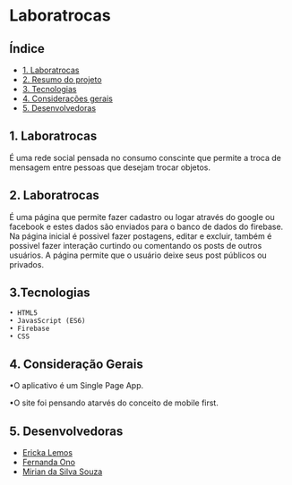 

# Laboratrocas

## Índice

* [1. Laboratrocas](#1-Laboratrocas)
* [2. Resumo do projeto](#2-resumo-do-projeto)
* [3. Tecnologias](#3-Tecnologias)
* [4. Considerações gerais](#4-considerações-gerais)
* [5. Desenvolvedoras](#4-desenvolvedoras)

## 1. Laboratrocas

É uma rede social pensada no consumo conscinte que permite a troca de mensagem entre pessoas que desejam trocar objetos. 

## 2. Laboratrocas

É uma página que permite fazer cadastro ou logar através do google ou facebook e estes dados são enviados para o banco de dados do firebase. Na página inicial é possivel fazer postagens, editar e excluir, também é possivel fazer interação curtindo ou comentando os posts de outros usuários.
A página permite que o usuário deixe seus post públicos ou privados.

## 3.Tecnologias

    • HTML5
    • JavasScript (ES6)
    • Firebase
    • CSS

## 4. Consideração Gerais
 
•O aplicativo é um Single Page App.

•O site foi pensando atarvés do conceito de mobile first.

## 5. Desenvolvedoras

* [Ericka Lemos](https://github.com/erickalemos)
* [Fernanda Ono](https://github.com/fernandaono)
* [Mirian da Silva Souza](https://github.com/MiSilvaSouza)


